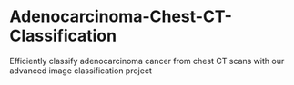 # Adenocarcinoma-Chest-CT-Classification
Efficiently classify adenocarcinoma cancer from chest CT scans with our advanced image classification project
